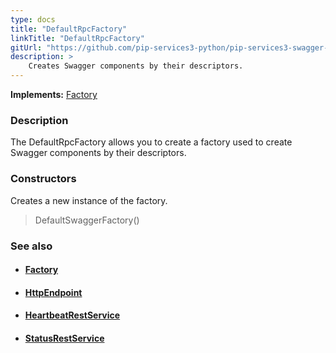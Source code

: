 ```yaml
---
type: docs
title: "DefaultRpcFactory"
linkTitle: "DefaultRpcFactory"
gitUrl: "https://github.com/pip-services3-python/pip-services3-swagger-python"
description: >
    Creates Swagger components by their descriptors.
---
```


**Implements:** [Factory](../../../components/build/factory)

### Description

The DefaultRpcFactory allows you to create a factory used to create Swagger components by their descriptors.

### Constructors
Creates a new instance of the factory. 

> DefaultSwaggerFactory()



### See also
- #### [Factory](../../../components/build/factory)
- #### [HttpEndpoint](../../services/http_endpoint)
- #### [HeartbeatRestService](../../services/heartbeat_rest_service)
- #### [StatusRestService](../../services/status_rest_service)
